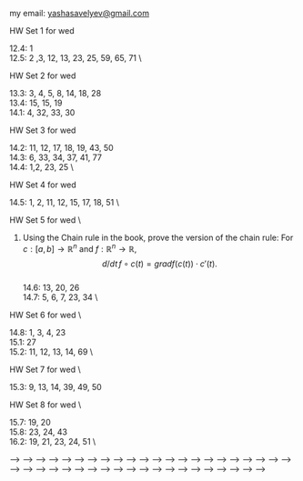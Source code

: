 my email: yashasavelyev@gmail.com

HW Set 1 for wed

12.4: 1  \
12.5: 2 ,3, 12, 13, 23, 25, 59, 65, 71  \

HW Set 2 for wed

13.3: 3, 4, 5, 8, 14, 18, 28  \
13.4: 15, 15, 19 \
14.1: 4, 32, 33, 30

HW Set 3 for wed

14.2: 11, 12, 17, 18, 19, 43, 50 \
14.3: 6, 33, 34, 37, 41, 77 \
14.4: 1,2, 23, 25 \

HW Set 4 for wed

14.5: 1, 2, 11, 12, 15, 17, 18, 51 \

HW Set 5 for wed \

1) Using the Chain rule in the book, prove the version of the chain rule:
For $c: [a,b] \to \mathbb{R} ^{n}$ and $f: \mathbb{R} ^{n} \to \mathbb{R}$, $${d}/{dt} \, f \circ c (t)  = grad f (c (t) ) \cdot c' (t).$$ \
14.6: 13, 20, 26 \
14.7: 5, 6, 7, 23, 34 \

HW Set 6 for wed \

14.8: 1, 3, 4, 23 \
15.1: 27 \
15.2: 11, 12, 13, 14, 69  \

HW Set 7 for wed \

15.3: 9, 13, 14, 39, 49, 50 


HW Set 8 for wed \

15.7: 19, 20  \
15.8: 23, 24, 43 \
16.2: 19, 21, 23, 24, 51 \

<!-- 1.5: 1, 4a,b, 5   -->
<!-- 1.6: 1, 3, 7a,b, 10, 15   -->
<!-- 1.7: 1, 6 -->
<!-- 2.1: 1,2, 3,4   -->
<!-- 2.2: 1,2 -->
<!---->
<!-- HW set 2 for wed -->
<!---->
<!-- 3.2: 1,2,6   -->
<!-- 3.3: 1,2,3,4   -->
<!-- 3.4: 10,11    -->
<!-- 4.1: 1, 2, 3, 4      -->
<!-- extra: Show that our definition of differentiability of a map $\mathbb {R} ^n \to \mathbb {R} ^m$, when $n=m=1$ coincides with the usual differentiability of a function. -->
<!---->
<!-- HW set 3 for wed -->
<!-- 4.2: 1abc, 2, 3a, 5a, 12, 13   -->
<!-- 4.3: 1,3,4   -->
<!-- 4.4:  1, 3   -->
<!-- 4.5: 1, 2, 3   -->
<!-- 5.1: 5, 6, 12   -->
<!-- 5.2: 1, 2, 4, 5, 8  -->
<!---->
<!-- HW set 4 for wed -->
<!---->
<!-- 5.3: 1, 5, 6, 10, 12, 25   -->
<!-- 6.2: 1, 2, 3 a,b,c, 4  -->
<!-- 6.3: 1, 7, 8, 9, 10, 11   -->
<!-- 7.1: 1, 2   -->
<!---->
<!-- HW set 5 -->
<!---->
<!-- 7.2: 5, 6, 8, 11    -->
<!-- 7.3: 1,2 -->
<!-- 8.1: 1, 2, 3, 8, 9     -->
<!-- 8.2: 1   -->
<!-- 8.3: 6,9, 15      -->
<!---->
<!-- HW set 5 -->
<!---->
<!-- 9.2: 1:a,b,c,d, 2:a,b, 3, 5, 9   -->
<!-- 9.3: 1,2, 3,4, 15      -->
<!-- 10.1: 1:a,b,c, 2, 5, 6      -->
<!---->
<!-- HW set 6 -->
<!---->
<!-- 10.2: 2   -->
<!-- 11.1: 1,2,3,4   -->
<!-- 11.2: 1,2,4,9,13    -->
<!---->
<!-- HW set 7 -->
<!---->
<!-- 12.1: 1, 2   -->
<!-- 12.2: 1,2,3    -->
<!-- 12.3: 1,2, 10   -->
<!-- 12.4: 6   -->
<!-- 12.5: 2, 4, 6, 14 -->
<!-- 12.6: 5 -->
<!---->
<!-- HW set 8 -->
<!---->
<!-- Q1: What is the Jacobian $L'$ of a linear map $L: \mathbb{R} ^{n}  \to \mathbb{R} ^{m} $? Give a proof.  -->
<!---->
<!-- 17.5: 1,2,3 -->

<!-- <!-- 5a,b, 7, 8, 9, 13   --> -->
<!-- <!--  --> -->
<!-- HW Set 3, due wed   -->
<!-- <!--  --> -->
<!--  -->
<!-- 3.1: 1,2   -->
<!--  -->
<!-- HW set 4, due wed   -->
<!-- <!-- , 13, 15   --> -->
<!--  -->
<!-- HW set 5, due wed    -->
<!--  -->
<!--  -->
<!-- HW set 6, wed -->
<!--  -->
<!-- 5.3: 1, 5, 6, 10, 12, 25   -->
<!-- 6.2: 2, 3, 4   -->
<!--  -->
<!--  -->
<!-- HW set 7, wed    -->
<!--  -->
<!-- 6.3: 7, 8, 9, 10, 11   -->
<!-- 7.1: 1, 2   -->
<!-- 7.2: 5, 6, 8, 11    -->
<!--  -->
<!-- HW set 8 -->
<!--  -->
<!-- 8.1: 1, 2, 3, 8, 9     -->
<!-- <!-- 8.2: 1   --> -->
<!-- <!-- 8.3: 6,9, 15   -->  -->
<!--  -->
<!-- HW set 9  -->
<!-- 8.2: 1,2    -->
<!-- 8.3: 1, 6,9, 12, 13, 15   -->
<!--  -->
<!-- HW set 10 -->
<!--  -->
<!-- 9.2: 1:a,b,c,d, 2:a,b, 3, 5, 9   -->
<!--  -->
<!-- Set 11 -->
<!--  -->
<!-- 9.3: 1,2, 3,4, 15      -->
<!-- 10.1: 1:a,b,c, 2, 5, 6       -->
<!--  -->
<!-- Set 12 -->
<!--  -->
<!-- 11.1: 1,2,3,4   -->
<!-- 11.2: 1,2,4,9, 13    -->
<!--  -->
<!-- Set 13    -->
<!--  -->
<!-- 12.1: 1, 2   -->
<!-- 12.2: 1,2,3    -->
<!-- 12.3: 1,2, 10   -->
<!-- 12.4: 6   -->
<!-- 12.5: 2, 4, 6, 14   -->
<!--  -->
<!--  -->
<!-- Set 14    -->
<!--  -->
<!-- Q1: What is the Jacobian $L'$ of a linear map $L: R^n \to R^m $? Give a proof. -->
<!-- 17.5: 1,2,3   -->
<!--  -->
<!-- ======= -->
<!--  -->
<!--  -->
<!-- <!--<h1 id="maxima-and-minima" class="unnumbered">Maxima and minima</h1>--> -->
<!-- <!--<h2 id="homework-set-3" class="unnumbered">Homework set 3</h2>--> -->
<!-- <!--<p>5.1: 5, 6, 12<br />--> -->
<!-- <!--<br />--> -->
<!-- <!--</p>--> -->
<!-- <!--<h2 id="homework-set-4" class="unnumbered">Homework set 4</h2>--> -->
<!-- <!--<p>5.3: 1, 5, 6, 10, 12, 25<br />--> -->
<!-- <!--</p>--> -->
<!-- <!--<h1 id="potential-functions-line-integrals" class="unnumbered">Potential functions, line integrals</h1>--> -->
<!-- <!--<h2 id="homework-set-5" class="unnumbered">Homework set 5</h2>--> -->
<!-- <!--<p>6.2: 3, 4<br />--> -->
<!-- <!--6.3: 7, 8, 9, 10<br />--> -->
<!-- <!--7.1: 1, 2<br />--> -->
<!-- <!--7.2: 5, 6, 8<br />--> -->
<!-- <!--8.1: 1, 2, 3<br />--> -->
<!-- <!--</p>--> -->
<!-- <!--<h2 id="homework-set-6" class="unnumbered">Homework set 6</h2>--> -->
<!-- <!--<p>8.2: 1<br />--> -->
<!-- <!--8.3: 6,9, 15<br />--> -->
<!-- <!--9.2: 1:a,b,c,d, 2:a,b, 3<br />--> -->
<!-- <!--</p>--> -->
<!-- <!--<h2 id="homework-set-7" class="unnumbered">Homework set 7</h2>--> -->
<!-- <!--<p>9.3: 1,2<br />--> -->
<!-- <!--10.1: 1:a,b,c, 2<br />--> -->
<!-- <!--</p>--> -->
<!-- <!--<h1 id="surface-integrals-divergence-and-stokes-theorem">Surface Integrals Divergence and Stokes theorem</h1>--> -->
<!-- <!--<h2 id="homework-set-8" class="unnumbered">Homework set 8</h2>--> -->
<!-- <!--<p>11.3: 1,2<br />--> -->
<!-- <!--12.1: 2<br />--> -->
<!-- <!--12.2: 1,2,3<br />--> -->
<!-- <!--</p>--> -->
<!-- <!--<h2 id="homework-set-9" class="unnumbered">Homework set 9</h2>--> -->
<!-- <!--<p>12.3: 1:a,b, 12<br />--> -->
<!-- <!--12.5: 2,3,6<br />--> -->
<!-- <!--12.6: 7, 9<br />--> -->
<!-- <!--</p>--> -->
<!--  -->

